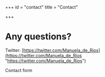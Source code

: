 +++
id = "contact"
title = "Contact"

+++
# Any questions?

Twitter: [https://twitter.com/Manuela_de_Rios](https://twitter.com/Manuela_de_Rios "https://twitter.com/Manuela_de_Rios")

Contact form